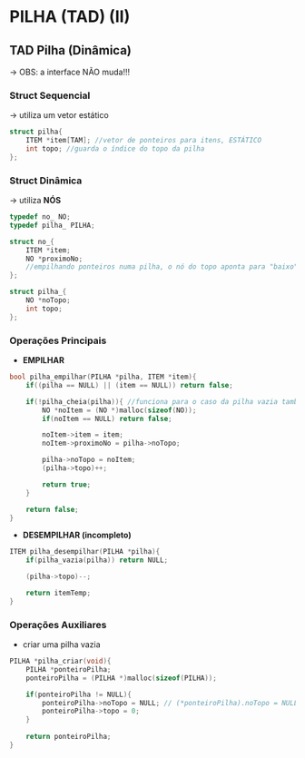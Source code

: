 # PILHA (TAD) (II)

## TAD Pilha (Dinâmica)
-> OBS: a interface NÃO muda!!!

### Struct Sequencial
-> utiliza um vetor estático
```c
struct pilha{
    ITEM *item[TAM]; //vetor de ponteiros para itens, ESTÁTICO
    int topo; //guarda o índice do topo da pilha
};
```

### Struct Dinâmica
-> utiliza **NÓS**
```c
typedef no_ NO;
typedef pilha_ PILHA;

struct no_{
    ITEM *item;
    NO *proximoNo; 
    //empilhando ponteiros numa pilha, o nó do topo aponta para "baixo", ou seja, o nó anterior a ele na pilha (apesar de ser o próximo nó na cadeia de nós)
};

struct pilha_{
    NO *noTopo;
    int topo;
};
```

### Operações Principais
- **EMPILHAR**
```c
bool pilha_empilhar(PILHA *pilha, ITEM *item){
    if((pilha == NULL) || (item == NULL)) return false;

    if(!pilha_cheia(pilha)){ //funciona para o caso da pilha vazia também!!!
        NO *noItem = (NO *)malloc(sizeof(NO));
        if(noItem == NULL) return false;

        noItem->item = item;
        noItem->proximoNo = pilha->noTopo;

        pilha->noTopo = noItem;
        (pilha->topo)++;

        return true;
    }

    return false;
}
```

- **DESEMPILHAR (incompleto)**
```c
ITEM pilha_desempilhar(PILHA *pilha){
    if(pilha_vazia(pilha)) return NULL;

    (pilha->topo)--;

    return itemTemp;
}
```

### Operações Auxiliares
- criar uma pilha vazia
```c
PILHA *pilha_criar(void){
    PILHA *ponteiroPilha;
    ponteiroPilha = (PILHA *)malloc(sizeof(PILHA));

    if(ponteiroPilha != NULL){
        ponteiroPilha->noTopo = NULL; // (*ponteiroPilha).noTopo = NULL;
        ponteiroPilha->topo = 0;
    }
        
    return ponteiroPilha;
}
```